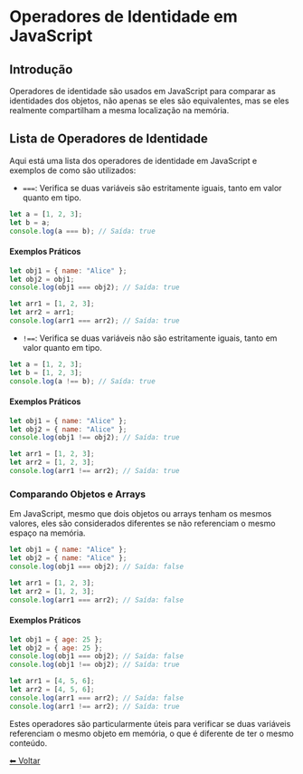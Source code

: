 # Operadores de Identidade em JavaScript

## Introdução

Operadores de identidade são usados em JavaScript para comparar as identidades dos objetos, não apenas se eles são equivalentes, mas se eles realmente compartilham a mesma localização na memória.

## Lista de Operadores de Identidade

Aqui está uma lista dos operadores de identidade em JavaScript e exemplos de como são utilizados:

- `===`: Verifica se duas variáveis são estritamente iguais, tanto em valor quanto em tipo.

```javascript
let a = [1, 2, 3];
let b = a;
console.log(a === b); // Saída: true
```

#### Exemplos Práticos

```javascript
let obj1 = { name: "Alice" };
let obj2 = obj1;
console.log(obj1 === obj2); // Saída: true

let arr1 = [1, 2, 3];
let arr2 = arr1;
console.log(arr1 === arr2); // Saída: true
```

- `!==`: Verifica se duas variáveis não são estritamente iguais, tanto em valor quanto em tipo.

```javascript
let a = [1, 2, 3];
let b = [1, 2, 3];
console.log(a !== b); // Saída: true
```

#### Exemplos Práticos

```javascript
let obj1 = { name: "Alice" };
let obj2 = { name: "Alice" };
console.log(obj1 !== obj2); // Saída: true

let arr1 = [1, 2, 3];
let arr2 = [1, 2, 3];
console.log(arr1 !== arr2); // Saída: true
```

### Comparando Objetos e Arrays

Em JavaScript, mesmo que dois objetos ou arrays tenham os mesmos valores, eles são considerados diferentes se não referenciam o mesmo espaço na memória.

```javascript
let obj1 = { name: "Alice" };
let obj2 = { name: "Alice" };
console.log(obj1 === obj2); // Saída: false

let arr1 = [1, 2, 3];
let arr2 = [1, 2, 3];
console.log(arr1 === arr2); // Saída: false
```

#### Exemplos Práticos

```javascript
let obj1 = { age: 25 };
let obj2 = { age: 25 };
console.log(obj1 === obj2); // Saída: false
console.log(obj1 !== obj2); // Saída: true

let arr1 = [4, 5, 6];
let arr2 = [4, 5, 6];
console.log(arr1 === arr2); // Saída: false
console.log(arr1 !== arr2); // Saída: true
```

Estes operadores são particularmente úteis para verificar se duas variáveis referenciam o mesmo objeto em memória, o que é diferente de ter o mesmo conteúdo.

[⬅ Voltar ](README.md)
